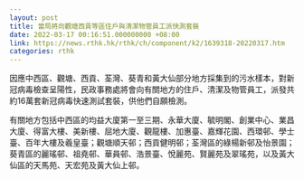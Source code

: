 ```yaml
---
layout: post
title: 當局將向觀塘西貢等區住戶與清潔物管員工派快測套裝
date: 2022-03-17 00:16:51.000000000 +08:00
link: https://news.rthk.hk/rthk/ch/component/k2/1639318-20220317.htm
categories: rthk
---
```


因應中西區、觀塘、西貢、荃灣、葵青和黃大仙部分地方採集到的污水樣本，對新冠病毒檢查呈陽性，民政事務處將會向有關地方的住戶、清潔及物管員工，派發共約16萬套新冠病毒快速測試套裝，供他們自願檢測。

有關地方包括中西區的均益大廈第一至三期、永華大廈、毓明閣、創業中心、業昌大廈、得富大樓、美新樓、屈地大廈、觀龍樓、加惠臺、嘉輝花園、西環邨、學士臺、百年大樓及羲皇臺；觀塘順天邨；西貢健明邨；荃灣區的綠楊新邨及怡景園；葵青區的麗瑤邨、祖堯邨、華員邨、浩景臺、悅麗苑、賢麗苑及翠瑤苑，以及黃大仙區的天馬苑、天宏苑及黃大仙上邨。
